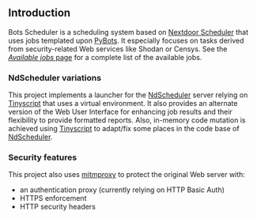 ## Introduction

Bots Scheduler is a scheduling system based on [Nextdoor Scheduler](https://github.com/Nextdoor/ndscheduler) that uses jobs templated upon [PyBots](https://github.com/dhondta/pybots). It especially focuses on tasks derived from security-related Web services like Shodan or Censys. See the [*Available jobs* page](jobs.html) for a complete list of the available jobs.


### NdScheduler variations

This project implements a launcher for the [NdScheduler](https://github.com/Nextdoor/ndscheduler) server relying on [Tinyscript](https://github.com/dhondta/tinyscript) that uses a virtual environment. It also provides an alternate version of the Web User Interface for enhancing job results and their flexibility to provide formatted reports. Also, in-memory code mutation is achieved using [Tinyscript](https://github.com/dhondta/tinyscript) to adapt/fix some places in the code base of [NdScheduler](https://github.com/Nextdoor/ndscheduler).


### Security features

This project also uses [mitmproxy](https://github.com/mitmproxy/mitmproxy) to protect the original Web server with:

- an authentication proxy (currently relying on HTTP Basic Auth)
- HTTPS enforcement
- HTTP security headers
